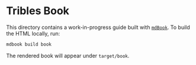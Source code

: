 # Tribles Book

This directory contains a work-in-progress guide built with
[`mdBook`](https://rust-lang.github.io/mdBook/). To build the HTML
locally, run:

```bash
mdbook build book
```

The rendered book will appear under `target/book`.
